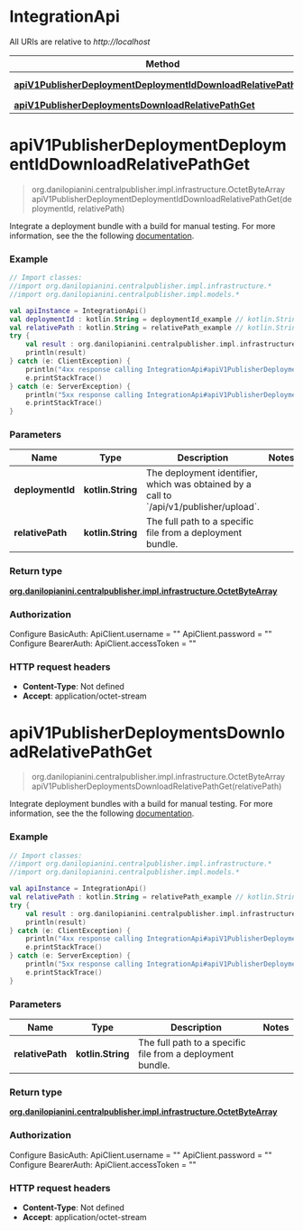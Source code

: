 # IntegrationApi

All URIs are relative to *http://localhost*

Method | HTTP request | Description
------------- | ------------- | -------------
[**apiV1PublisherDeploymentDeploymentIdDownloadRelativePathGet**](IntegrationApi.md#apiV1PublisherDeploymentDeploymentIdDownloadRelativePathGet) | **GET** /api/v1/publisher/deployment/{deploymentId}/download/{relativePath} | 
[**apiV1PublisherDeploymentsDownloadRelativePathGet**](IntegrationApi.md#apiV1PublisherDeploymentsDownloadRelativePathGet) | **GET** /api/v1/publisher/deployments/download/{relativePath} | 


<a id="apiV1PublisherDeploymentDeploymentIdDownloadRelativePathGet"></a>
# **apiV1PublisherDeploymentDeploymentIdDownloadRelativePathGet**
> org.danilopianini.centralpublisher.impl.infrastructure.OctetByteArray apiV1PublisherDeploymentDeploymentIdDownloadRelativePathGet(deploymentId, relativePath)



Integrate a deployment bundle with a build for manual testing. For more information, see the the following [documentation](https://central.sonatype.org/publish/publish-portal-api/#manually-testing-a-deployment-bundle). 

### Example
```kotlin
// Import classes:
//import org.danilopianini.centralpublisher.impl.infrastructure.*
//import org.danilopianini.centralpublisher.impl.models.*

val apiInstance = IntegrationApi()
val deploymentId : kotlin.String = deploymentId_example // kotlin.String | The deployment identifier, which was obtained by a call to `/api/v1/publisher/upload`.
val relativePath : kotlin.String = relativePath_example // kotlin.String | The full path to a specific file from a deployment bundle.
try {
    val result : org.danilopianini.centralpublisher.impl.infrastructure.OctetByteArray = apiInstance.apiV1PublisherDeploymentDeploymentIdDownloadRelativePathGet(deploymentId, relativePath)
    println(result)
} catch (e: ClientException) {
    println("4xx response calling IntegrationApi#apiV1PublisherDeploymentDeploymentIdDownloadRelativePathGet")
    e.printStackTrace()
} catch (e: ServerException) {
    println("5xx response calling IntegrationApi#apiV1PublisherDeploymentDeploymentIdDownloadRelativePathGet")
    e.printStackTrace()
}
```

### Parameters

Name | Type | Description  | Notes
------------- | ------------- | ------------- | -------------
 **deploymentId** | **kotlin.String**| The deployment identifier, which was obtained by a call to &#x60;/api/v1/publisher/upload&#x60;. |
 **relativePath** | **kotlin.String**| The full path to a specific file from a deployment bundle. |

### Return type

[**org.danilopianini.centralpublisher.impl.infrastructure.OctetByteArray**](org.danilopianini.centralpublisher.impl.infrastructure.OctetByteArray.md)

### Authorization


Configure BasicAuth:
    ApiClient.username = ""
    ApiClient.password = ""
Configure BearerAuth:
    ApiClient.accessToken = ""

### HTTP request headers

 - **Content-Type**: Not defined
 - **Accept**: application/octet-stream

<a id="apiV1PublisherDeploymentsDownloadRelativePathGet"></a>
# **apiV1PublisherDeploymentsDownloadRelativePathGet**
> org.danilopianini.centralpublisher.impl.infrastructure.OctetByteArray apiV1PublisherDeploymentsDownloadRelativePathGet(relativePath)



Integrate deployment bundles with a build for manual testing. For more information, see the the following [documentation](https://central.sonatype.org/publish/publish-portal-api/#manually-testing-a-deployment-bundle). 

### Example
```kotlin
// Import classes:
//import org.danilopianini.centralpublisher.impl.infrastructure.*
//import org.danilopianini.centralpublisher.impl.models.*

val apiInstance = IntegrationApi()
val relativePath : kotlin.String = relativePath_example // kotlin.String | The full path to a specific file from a deployment bundle.
try {
    val result : org.danilopianini.centralpublisher.impl.infrastructure.OctetByteArray = apiInstance.apiV1PublisherDeploymentsDownloadRelativePathGet(relativePath)
    println(result)
} catch (e: ClientException) {
    println("4xx response calling IntegrationApi#apiV1PublisherDeploymentsDownloadRelativePathGet")
    e.printStackTrace()
} catch (e: ServerException) {
    println("5xx response calling IntegrationApi#apiV1PublisherDeploymentsDownloadRelativePathGet")
    e.printStackTrace()
}
```

### Parameters

Name | Type | Description  | Notes
------------- | ------------- | ------------- | -------------
 **relativePath** | **kotlin.String**| The full path to a specific file from a deployment bundle. |

### Return type

[**org.danilopianini.centralpublisher.impl.infrastructure.OctetByteArray**](org.danilopianini.centralpublisher.impl.infrastructure.OctetByteArray.md)

### Authorization


Configure BasicAuth:
    ApiClient.username = ""
    ApiClient.password = ""
Configure BearerAuth:
    ApiClient.accessToken = ""

### HTTP request headers

 - **Content-Type**: Not defined
 - **Accept**: application/octet-stream

